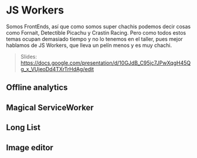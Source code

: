# JS Workers

Somos FrontEnds, así que como somos super chachis podemos decir cosas como
Fornait, Detectible Picachu y Crastin Racing. Pero como todos estos temas ocupan
demasiado tiempo y no lo tenemos en el taller, pues mejor hablamos de JS
Workers, que lleva un pelín menos y es muy chachi.

> Slides: https://docs.google.com/presentation/d/10GJdB_C95jc7JPwXqgH45Qg_x_VUjeoDd4TXrTrHdAg/edit

## Offline analytics

## Magical ServiceWorker

## Long List

## Image editor
